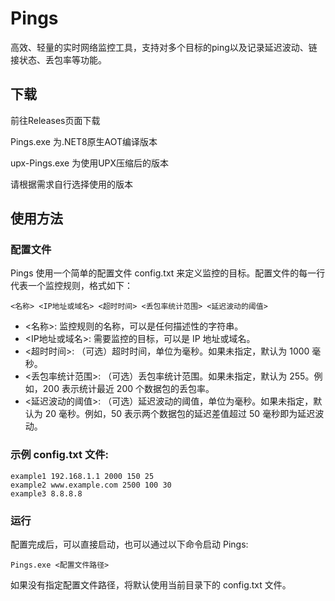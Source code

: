 # Pings

高效、轻量的实时网络监控工具，支持对多个目标的ping以及记录延迟波动、链接状态、丢包率等功能。

## 下载

前往Releases页面下载

Pings.exe 为.NET8原生AOT编译版本

upx-Pings.exe 为使用UPX压缩后的版本

请根据需求自行选择使用的版本

## 使用方法
### 配置文件
Pings 使用一个简单的配置文件 config.txt 来定义监控的目标。配置文件的每一行代表一个监控规则，格式如下：
```
<名称> <IP地址或域名> <超时时间> <丢包率统计范围> <延迟波动的阈值>
```
 * <名称>: 监控规则的名称，可以是任何描述性的字符串。
 * <IP地址或域名>: 需要监控的目标，可以是 IP 地址或域名。
 * <超时时间>: （可选）超时时间，单位为毫秒。如果未指定，默认为 1000 毫秒。
 * <丢包率统计范围>: （可选）丢包率统计范围。如果未指定，默认为 255。例如，200 表示统计最近 200 个数据包的丢包率。
 * <延迟波动的阈值>: （可选）延迟波动的阈值，单位为毫秒。如果未指定，默认为 20 毫秒。例如，50 表示两个数据包的延迟差值超过 50 毫秒即为延迟波动。
### 示例 config.txt 文件:
```
example1 192.168.1.1 2000 150 25
example2 www.example.com 2500 100 30
example3 8.8.8.8
```
### 运行
配置完成后，可以直接启动，也可以通过以下命令启动 Pings:
```
Pings.exe <配置文件路径>
```
如果没有指定配置文件路径，将默认使用当前目录下的 config.txt 文件。
